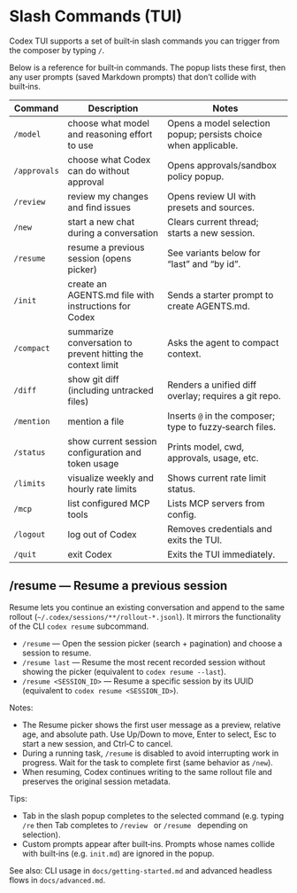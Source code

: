 # Slash Commands (TUI)

Codex TUI supports a set of built‑in slash commands you can trigger from the composer by typing `/`.

Below is a reference for built‑in commands. The popup lists these first, then any user prompts (saved Markdown prompts) that don’t collide with built‑ins.

| Command        | Description                                         | Notes |
| -------------- | --------------------------------------------------- | ----- |
| `/model`       | choose what model and reasoning effort to use       | Opens a model selection popup; persists choice when applicable. |
| `/approvals`   | choose what Codex can do without approval           | Opens approvals/sandbox policy popup. |
| `/review`      | review my changes and find issues                   | Opens review UI with presets and sources. |
| `/new`         | start a new chat during a conversation              | Clears current thread; starts a new session. |
| `/resume`      | resume a previous session (opens picker)            | See variants below for “last” and “by id”. |
| `/init`        | create an AGENTS.md file with instructions for Codex | Sends a starter prompt to create AGENTS.md. |
| `/compact`     | summarize conversation to prevent hitting the context limit | Asks the agent to compact context. |
| `/diff`        | show git diff (including untracked files)           | Renders a unified diff overlay; requires a git repo. |
| `/mention`     | mention a file                                      | Inserts `@` in the composer; type to fuzzy‑search files. |
| `/status`      | show current session configuration and token usage  | Prints model, cwd, approvals, usage, etc. |
| `/limits`      | visualize weekly and hourly rate limits             | Shows current rate limit status. |
| `/mcp`         | list configured MCP tools                           | Lists MCP servers from config. |
| `/logout`      | log out of Codex                                    | Removes credentials and exits the TUI. |
| `/quit`        | exit Codex                                          | Exits the TUI immediately. |

## /resume — Resume a previous session

Resume lets you continue an existing conversation and append to the same rollout (`~/.codex/sessions/**/rollout-*.jsonl`). It mirrors the functionality of the CLI `codex resume` subcommand.

- `/resume` — Open the session picker (search + pagination) and choose a session to resume.
- `/resume last` — Resume the most recent recorded session without showing the picker (equivalent to `codex resume --last`).
- `/resume <SESSION_ID>` — Resume a specific session by its UUID (equivalent to `codex resume <SESSION_ID>`).

Notes:
- The Resume picker shows the first user message as a preview, relative age, and absolute path. Use Up/Down to move, Enter to select, Esc to start a new session, and Ctrl‑C to cancel.
- During a running task, `/resume` is disabled to avoid interrupting work in progress. Wait for the task to complete first (same behavior as `/new`).
- When resuming, Codex continues writing to the same rollout file and preserves the original session metadata.

Tips:
- Tab in the slash popup completes to the selected command (e.g. typing `/re` then Tab completes to `/review ` or `/resume ` depending on selection).
- Custom prompts appear after built‑ins. Prompts whose names collide with built‑ins (e.g. `init.md`) are ignored in the popup.

See also: CLI usage in `docs/getting-started.md` and advanced headless flows in `docs/advanced.md`.
